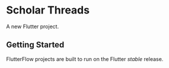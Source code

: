 # Scholar Threads

A new Flutter project.

## Getting Started

FlutterFlow projects are built to run on the Flutter _stable_ release.
